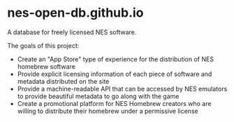 # nes-open-db.github.io
A database for freely licensed NES software.

The goals of this project:

* Create an "App Store" type of experience for the distribution of NES homebrew software
* Provide explicit licensing information of each piece of software and metadata distributed on the site
* Provide a machine-readable API that can be accessed by NES emulators to provide beautiful metadata to go along with the game
* Create a promotional platform for NES Homebrew creators who are willing to distribute their homebrew under a permissive license

